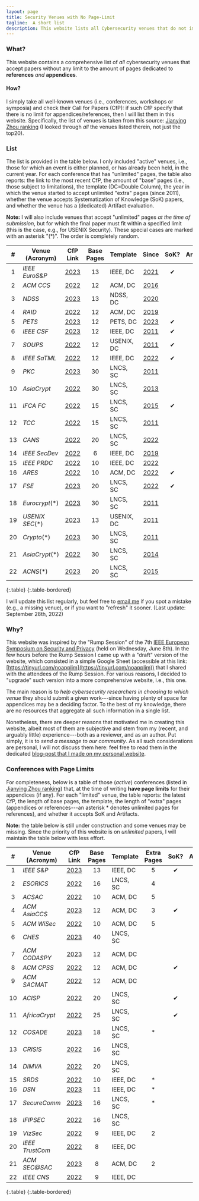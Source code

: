 ```yaml
---
layout: page
title: Security Venues with No Page-Limit
tagline:  A short list
description: This website lists all Cybersecurity venues that do not impose any limit to the length of the References/Appendices in the submitted papers
---
```



### What?

This website contains a comprehensive list of _all_ cybersecurity venues that accept papers without any limit to the amount of pages dedicated to **references** _and_ **appendices**.

#### How?

I simply take all well-known venues (i.e., conferences, workshops or symposia) and check their Call for Papers (CfP): if such CfP specify that there is no limit for appendices/references, then I will list them in this website. Specifically, the list of venues is taken from this source: [Jianying Zhou ranking](http://jianying.space/conference-ranking.html) (I looked through _all_ the venues listed therein, not just the top20).

### List
The list is provided in the table below. I only included "active" venues, i.e., those for which an event is either planned, or has already been held, in the current year.
For each conference that has "unlimited" pages, the table also reports: the link to the most recent CfP, the amount of "base" pages (i.e., those subject to limitations), the template (DC=Double Column), the year in which the venue started to accept unlimited "extra" pages (since 2011), whether the venue accepts Systematization of Knowledge (SoK) papers, and whether the venue has a (dedicated) Artifact evaluation.

**Note:** I will also include venues that accept "unlimited" pages _at the time of submission_, but for which the final paper must fit within a specified limit (this is the case, e.g., for USENIX Security). These special cases are marked with an asterisk "(*)". The order is completely random.




|  #  | Venue (Acronym) |                                 CfP Link                                 | Base Pages | Template   |                                 Since                                 | SoK? | Artifact? |
|:---:|-----------------|:------------------------------------------------------------------------:|:----------:|------------|:---------------------------------------------------------------------:|:----:|:---------:|
|  1  | _IEEE EuroS&P_  |       [2023](https://www.ieee-security.org/TC/EuroSP2023/cfp.html)       |     13     | IEEE, DC   |     [2021](https://www.ieee-security.org/TC/EuroSP2021/cfp.html)      |  ✔   |           |
|  2  | _ACM CCS_       | [2022](https://www.sigsac.org/ccs/CCS2022/call-for/call-for-papers.html) |     12     | ACM, DC    | [2016](https://www.sigsac.org/ccs/CCS2016/call-for-papers/index.html) |      |     ✔     |
|  3  | _NDSS_          |     [2023](https://www.ndss-symposium.org/ndss2023/call-for-papers/)     |     13     | NDSS, DC   |   [2020](https://www.ndss-symposium.org/ndss2020/call-for-papers/)    |      |           |
|  4  | _RAID_          |             [2022](https://raid2022.cs.ucy.ac.cy/call.html)              |     12     | ACM, DC    |          [2019](http://www.raid-2019.org/callForPapers.html)          |      |           |
|  5  | _PETS_          |   [2023](https://petsymposium.org/authors23.php#submission-guidelines)   |     12     | PETS, DC   | [2023](https://petsymposium.org/authors23.php#submission-guidelines)  |  ✔   |           |
|  6  | _IEEE CSF_      |        [2023](https://www.ieee-security.org/TC/CSF2023/cfp.html)         |     12     | IEEE, DC   |         [2011](http://csf2011.inria.fr/call-for-papers.html)          |  ✔   |           |
|  7  | _SOUPS_         |   [2022](https://www.usenix.org/conference/soups2022/call-for-papers)    |     12     | USENIX, DC |          [2011](http://cups.cs.cmu.edu/soups/2011/cfp.html)           |  ✔   |           |
|  8  | _IEEE SaTML_    |                [2022](https://satml.org/participate-cfp/)                |     12     | IEEE, DC   |              [2022](https://satml.org/participate-cfp/)               |  ✔   |           |
|  9  | _PKC_           |           [2023](https://pkc.iacr.org/2023/callforpapers.php)            |     30     | LNCS, SC   |  [2011](https://www.iacr.org/workshops/pkc2011/Call_for_Papers.html)  |      |           |
| 10  | _AsiaCrypt_     |        [2022](https://asiacrypt.iacr.org/2022/callforpapers.php)         |     30     | LNCS, SC   |      [2013](https://www.iacr.org/conferences/asiacrypt2013/cfp/)      |      |           |
| 11  | _IFCA FC_       |                   [2022](http://fc23.ifca.ai/cfp.html)                   |     15     | LNCS, SC   |                 [2015](http://fc15.ifca.ai/cfp.html)                  |   ✔   |           |
| 12  | _TCC_           |          [2022](https://tcc.iacr.org/2022/papersubmission.php)           |     15     | LNCS, SC   |        [2011](https://www.iacr.org/workshops/tcc2011/cfp.html)        |      |           |
| 13  | _CANS_          |           [2022](https://www.cans2022.com/call-for-paper.php)            |     20     | LNCS, SC   |          [2022](https://www.cans2022.com/call-for-paper.php)          |      |           |
| 14  | _IEEE SecDev_   |               [2022](https://secdev.ieee.org/2022/papers)                |     6      | IEEE, DC   |             [2019](https://secdev.ieee.org/2019/papers/)              |      |           |
| 15  | _IEEE PRDC_     |         [2022](http://prdc.dependability.org/PRDC2022/cfp.html)          |     10     | IEEE, DC   |        [2022](http://prdc.dependability.org/PRDC2022/cfp.html)        |      |           |
| 16  | _ARES_          |            [2022](https://www.ares-conference.eu/submission/)            |     10     | ACM, DC    |          [2022](https://www.ares-conference.eu/submission/)           |  ✔   |           |
| 17  | _FSE_           |           [2023](https://fse.iacr.org/2023/callforpapers.php)            |     20     | LNCS, SC   |          [2022](https://fse.iacr.org/2022/files/cfp_21.pdf)           |  ✔   |           |
| 18  | _Eurocrypt_(*)  |       [2023](https://eurocrypt.iacr.org/2023/papersubmission.php)        |     30     | LNCS, SC   |    [2011](https://www.iacr.org/conferences/eurocrypt2011/cfp.php)     |      |           |
| 19  | _USENIX SEC_(*) | [2023](https://www.usenix.org/sites/default/files/sec23_cfp_092722.pdf)  |     13     | USENIX, DC |  [2011](https://www.usenix.org/legacy/events/sec11/cfp/sec11cfp.pdf)  |      |     ✔     |
| 20  | _Crypto_(*)     |          [2023](https://crypto.iacr.org/2023/callforpapers.php)          |     30     | LNCS, SC   |     [2011](https://www.iacr.org/conferences/crypto2011/cfp.html)      |      |           |
| 21  | _AsiaCrypt_(*)  |        [2022](https://asiacrypt.iacr.org/2022/files/AC22-CFP.pdf)        |     30     | LNCS, SC   |  [2014](https://www.iacr.org/conferences/asiacrypt2014/index-1.htm)   |      |           |
| 22  | _ACNS_(*)       |        [2023](https://sulab-sever.u-aizu.ac.jp/ACNS2023/cfp.html)        |     20     | LNCS, SC   |             [2015](http://acns2015.cs.columbia.edu/cfp/)              |      |           |
{:.table}
{:.table-bordered}


I will update this list regularly, but feel free to [email me](mailto:giovanni.apruzzese@uni.li) if you spot a mistake (e.g., a missing venue), or if you want to "refresh" it sooner. (Last update: September 28th, 2022)


### Why?
This website was inspired by the "Rump Session" of the 7th [IEEE European Symposium on Security and Privacy](https://www.ieee-security.org/TC/EuroSP2022/program.html) (held on Wednesday, June 8th). In the few hours before the Rump Session I came up with a "draft" version of the website, which consisted in a simple Google Sheet (accessible at this link: [https://tinyurl.com/noapplim](https://tinyurl.com/noapplim)) that I shared with the attendees of the Rump Session. For various reasons, I decided to "upgrade" such version into a more comprehensive website, i.e., this one.

The main reason is to _help cybersecurity researchers in choosing to which venue_ they should submit a given work---since having plenty of space for appendices may be a deciding factor. To the best of my knowledge, there are no resources that aggregate all such information in a single list.

Nonetheless, there are deeper reasons that motivated me in creating this website, albeit most of them are subjective and stem from my (recent, and arguably little) experience---both as a reviewer, and as an author. Put simply, it is to _send a message to our community_. 
As all such considerations are personal, I will not discuss them here: feel free to read them in the dedicated [blog-post that I made on my personal website](https://www.giovanniapruzzese.com/posts/2022/secnopagelim).


### Conferences with Page Limits

For completeness, below is a table of those (*active*) conferences (listed in [Jianying Zhou ranking](http://jianying.space/conference-ranking.html)) that, at the time of writing **have page limits** for their appendices (if any). For each "limited" venue, the table reports: the latest CfP, the length of base pages, the template, the length of "extra" pages (appendices or references---an asterisk * denotes unlimited pages for references), and whether it accepts SoK and Artifacts.  

**Note:** the table below is still under construction and some venues may be missing. Since the priority of this website is on _unlimited_ papers, I will maintain the table below with less effort.






|  #  | Venue (Acronym) |                                  CfP Link                                  | Base Pages | Template | Extra Pages | SoK? | Artifact? |
|:---:|-----------------|:--------------------------------------------------------------------------:|:----------:|----------|:-----------:|:----:|:---------:|
|  1  | _IEEE S&P_      |       [2023](https://www.ieee-security.org/TC/SP2023/cfpapers.html)        |     13     | IEEE, DC |      5      |  ✔   |           |
|  2  | _ESORICS_       |            [2022](https://esorics2022.compute.dtu.dk/cfp.html)             |     16     | LNCS, SC |      4      |      |           |
|  3  | _ACSAC_         |                       [2022](https://www.acsac.org/)                       |     10     | ACM, DC  |      5      |      |     ✔     |
|  4  | _ACM AsiaCCS_   |        [2023](https://asiaccs2023.org/datescalls/call-for-papers/)         |     12     | ACM, DC  |      3      |  ✔   |           |
|  5  | _ACM WiSec_     |           [2022](https://wisec2022.cs.utsa.edu/call-for-papers/)           |     10     | ACM, DC  |      5      |      |     ✔     |
|  6  | _CHES_          |           [2023](https://ches.iacr.org/2023/cfp-ches2023-v3.pdf)           |     40     | LNCS, SC |             |      |     ✔     |
|  7  | _ACM CODASPY_   |                [2023](http://www.codaspy.org/2023/cfp.html)                |     12     | ACM, DC  |             |      |           |
|  8  | _ACM CPSS_      |      [2022](https://illinois.adsc.com.sg/CPSS2022/CPSS%20CFP2022.pdf)      |     12     | ACM, DC  |             |  ✔   |           |
|  9  | _ACM SACMAT_    |         [2022](https://sacmat.dista.uninsubria.it/2022/papers.php)         |     12     | ACM, DC  |             |      |           |
| 10  | _ACISP_         |            [2022](https://uow-ic2.github.io/acisp2022/cfp.html)            |     20     | LNCS, SC |             |  ✔   |           |
| 11  | _AfricaCrypt_   |             [2022](https://africacrypt2022.cs.ru.nl/cfp.html)              |     25     | LNCS, SC |             |  ✔   |           |
| 12  | _COSADE_        |              [2023](https://www.cosade.org/cosade23/cfp.html)              |     18     | LNCS, SC |      *      |      |           |
| 13  | _CRISIS_        |                 [2022](https://www.crisis2022.redcad.org/)                 |     16     | LNCS, SC |             |      |           |
| 14  | _DIMVA_         |                 [2022](https://sites.unica.it/dimva2022/)                  |     20     | LNCS, SC |             |      |           |
| 15  | _SRDS_          |           [2022](https://srds-conference.org/calls/papers.html)            |     10     | IEEE, DC |      *      |      |           |
| 16  | _DSN_           |         [2023](https://dsn2023.dei.uc.pt/calls_cfp-research.html)          |     11     | IEEE, DC |      *      |      |           |
| 17  | _SecureComm_    | [2023](https://securecomm.eai-conferences.org/2022/submission/#authorskit) |     16     | LNCS, SC |      *      |      |           |
| 18  | _IFIPSEC_       |   [2022](https://ifipsec2022.compute.dtu.dk/file/IFIPSEC2022-Flyer.pdf)    |     16     | LNCS, SC |             |      |           |
| 19  | _VizSec_        |                 [2022](https://vizsec.org/vizsec2022/#cfp)                 |     9      | IEEE, DC |      2      |      |           |
| 20  | _IEEE TrustCom_ | [2022](http://www.ieee-hust-ncc.org/2022/TrustCom/TrustCom%202022CFP.pdf)  |     8      | IEEE, DC |             |      |           |
| 21  | _ACM SEC@SAC_   |           [2023](https://www.dmi.unict.it/giamp/sac/cfp2023.php)           |     8      | ACM, DC  |      2      |      |           |
| 22  | _IEEE CNS_      |        [2022](https://cns2022.ieee-cns.org/submission-instructions)        |     9      | IEEE, DC |             |      |           |
{:.table}
{:.table-bordered}